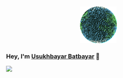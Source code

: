 <p align="center">
  <img src="https://github.com/unobatbayar/unobatbayar/blob/main/planet.gif?raw=true" width="100" />
</p>

### Hey, I'm <a href="https://unobatbayar.github.io" target="_blank">Usukhbayar Batbayar</a> 👋

<div>
  <img src="https://skillicons.dev/icons?i=docker,apple,unity,reactivex,swift,nextjs,ts,tailwind,py,fastapi,postgres" />
</div>

